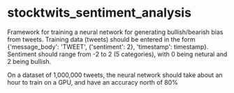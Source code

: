 # stocktwits_sentiment_analysis

Framework for training a neural network for generating bullish/bearish bias from tweets. Training data (tweets) should be entered in the form {'message_body': 'TWEET', {'sentiment': 2}, 'timestamp': timestamp}. Sentiment should range from -2 to 2 (5 categories), with 0 being netural and 2 being bullish.

On a dataset of 1,000,000 tweets, the neural network should take about an hour to train on a GPU, and have an accuracy north of 80%


